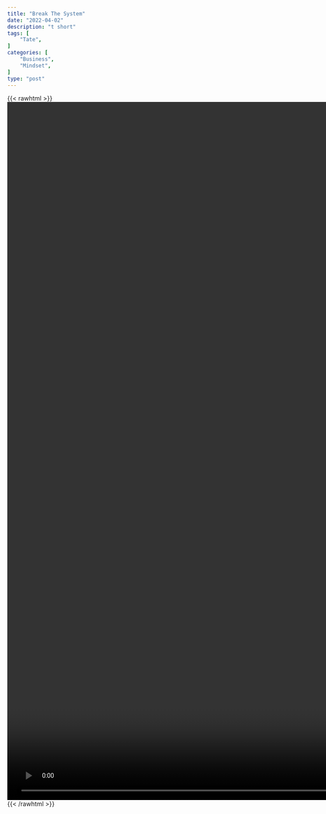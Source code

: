 ```yaml
---
title: "Break The System"
date: "2022-04-02"
description: "t short"
tags: [
    "Tate",
]
categories: [
    "Business",
    "Mindset",
]
type: "post"
---
```

{{< rawhtml >}}
    <video style="height:40vh;width:auto" overflow="hidden" controls>
        <source src="https://clips.dev00ps.com/Tate/I_ALWAYS_UNDERSTOOD_THIS_2022_getrich.mp4" type="video/mp4"> 
    </video>
{{< /rawhtml >}}